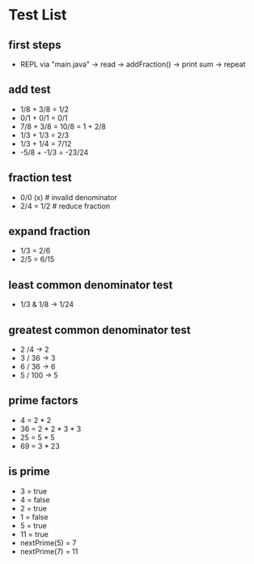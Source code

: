 # Test List

## first steps

- REPL via "main.java" -> read -> addFraction() -> print sum -> repeat

## add test
- 1/8 + 3/8 = 1/2
- 0/1 + 0/1 = 0/1
- 7/8 + 3/8 = 10/8 = 1 + 2/8
- 1/3 + 1/3 = 2/3
- 1/3 + 1/4 = 7/12
- -5/8 + -1/3 = -23/24

## fraction test

 - 0/0 (x)       # invalid denominator 
 - 2/4 = 1/2     # reduce fraction

## expand fraction

- 1/3 = 2/6
- 2/5 = 6/15

## least common denominator test

- 1/3 & 1/8 -> 1/24

## greatest common denominator test

 - 2 /4 -> 2
 - 3 / 36 -> 3
 - 6 / 36 -> 6
 - 5 / 100 -> 5

## prime factors

 - 4 = 2 * 2
 - 36 = 2 * 2 * 3 * 3
 - 25 = 5 * 5
 - 69 = 3 * 23

## is prime

- 3 = true
- 4 = false
- 2 = true
- 1 = false
- 5 = true
- 11 = true
- nextPrime(5) = 7
- nextPrime(7) = 11
